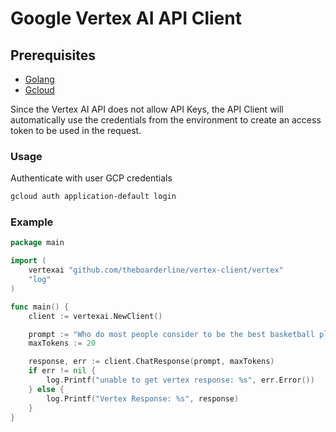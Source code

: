 
# Google Vertex AI API Client

## Prerequisites
- [Golang](https://go.dev/doc/install)
- [Gcloud](https://cloud.google.com/sdk/docs/install)

Since the Vertex AI API does not allow API Keys,
the API Client will automatically use the credentials
from the environment to create an access token to be used
in the request.

### Usage

Authenticate with user GCP credentials

```bash
gcloud auth application-default login
```

### Example

```go
package main

import (
	vertexai "github.com/theboarderline/vertex-client/vertex"
	"log"
)

func main() {
	client := vertexai.NewClient()

	prompt := "Who do most people consider to be the best basketball player of all time"
	maxTokens := 20

	response, err := client.ChatResponse(prompt, maxTokens)
	if err != nil {
		log.Printf("unable to get vertex response: %s", err.Error())
	} else {
		log.Printf("Vertex Response: %s", response)
	}
}

```
